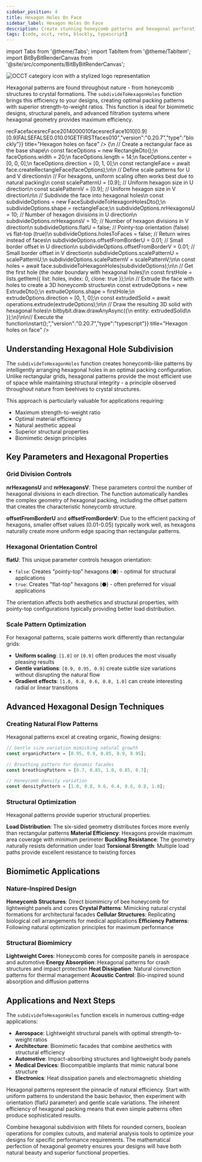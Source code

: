 ```yaml
---
sidebar_position: 4
title: Hexagon Holes On Face
sidebar_label: Hexagon Holes On Face
description: Create stunning honeycomb patterns and hexagonal perforations using BitByBit's subdivideToHexagonHoles function for architectural panels, biomimetic designs, and structural applications.
tags: [code, occt, rete, blockly, typescript]
---
```


import Tabs from '@theme/Tabs';
import TabItem from '@theme/TabItem';
import BitByBitRenderCanvas from '@site/src/components/BitByBitRenderCanvas';

<img 
  class="category-icon-small" 
  src="https://s.bitbybit.dev/assets/icons/white/occt-icon.svg" 
  alt="OCCT category icon with a stylized logo representation" 
  title="OCCT category icon" />

Hexagonal patterns are found throughout nature - from honeycomb structures to crystal formations. The `subdivideToHexagonHoles` function brings this efficiency to your designs, creating optimal packing patterns with superior strength-to-weight ratios. This function is ideal for biomimetic designs, structural panels, and advanced filtration systems where hexagonal geometry provides maximum efficiency.

<Tabs groupId="hexagon-holes-live-examples">
<TabItem value="rete" label="Rete">
    <BitByBitRenderCanvas
    requireManualStart={true}
    script={{"script":"{\"id\":\"rete-v2-json\",\"nodes\":{\"5426441c41e8f5cf\":{\"id\":\"5426441c41e8f5cf\",\"name\":\"bitbybit.occt.shapes.face.createRectangleFace\",\"customName\":\"rectangle face\",\"async\":true,\"drawable\":true,\"data\":{\"genericNodeData\":{\"hide\":true,\"oneOnOne\":false,\"flatten\":0,\"forceExecution\":false},\"width\":20,\"length\":14,\"center\":[0,0,0],\"direction\":[0,1,0]},\"inputs\":{},\"position\":[345.2983055114746,314.52503173302796]},\"6cabc11ad209ab15\":{\"id\":\"6cabc11ad209ab15\",\"name\":\"bitbybit.occt.operations.extrude\",\"customName\":\"extrude\",\"async\":true,\"drawable\":true,\"data\":{\"genericNodeData\":{\"hide\":false,\"oneOnOne\":false,\"flatten\":0,\"forceExecution\":false},\"direction\":[0,1,0]},\"inputs\":{\"shape\":{\"connections\":[{\"node\":\"1371efdcc602ecab\",\"output\":\"result\",\"data\":{}}]}},\"position\":[1526.870162325427,316.83038734970324]},\"1371efdcc602ecab\":{\"id\":\"1371efdcc602ecab\",\"name\":\"bitbybit.lists.getItem\",\"customName\":\"get item\",\"async\":false,\"drawable\":false,\"data\":{\"genericNodeData\":{\"hide\":false,\"oneOnOne\":false,\"flatten\":0,\"forceExecution\":false},\"index\":0,\"clone\":true},\"inputs\":{\"list\":{\"connections\":[{\"node\":\"81861028eefcb119\",\"output\":\"result\",\"data\":{}}]}},\"position\":[1158.6260102344884,318.1207836219716]},\"550f3b6b8b2aa505\":{\"id\":\"550f3b6b8b2aa505\",\"name\":\"bitbybit.json.parse\",\"customName\":\"parse\",\"async\":false,\"drawable\":false,\"data\":{\"genericNodeData\":{\"hide\":false,\"oneOnOne\":false,\"flatten\":0,\"forceExecution\":false},\"text\":\"[0.9]\"},\"inputs\":{},\"position\":[350.8630642517603,710.2281472271986]},\"81861028eefcb119\":{\"id\":\"81861028eefcb119\",\"name\":\"bitbybit.occt.shapes.face.subdivideToHexagonHoles\",\"customName\":\"subdivide to hexagon holes\",\"async\":true,\"drawable\":true,\"data\":{\"genericNodeData\":{\"hide\":false,\"oneOnOne\":false,\"flatten\":0,\"forceExecution\":false},\"nrHexagonsU\":10,\"nrHexagonsV\":10,\"flatU\":false,\"holesToFaces\":false,\"offsetFromBorderU\":0.01,\"offsetFromBorderV\":0.01},\"inputs\":{\"shape\":{\"connections\":[{\"node\":\"5426441c41e8f5cf\",\"output\":\"result\",\"data\":{}}]},\"scalePatternU\":{\"connections\":[{\"node\":\"550f3b6b8b2aa505\",\"output\":\"result\",\"data\":{}}]},\"scalePatternV\":{\"connections\":[{\"node\":\"550f3b6b8b2aa505\",\"output\":\"result\",\"data\":{}}]}},\"position\":[781.6836832631826,317.85078716306583]}}}","version":"0.20.7","type":"rete"}}
    title="Hexagon holes on face"
    />
</TabItem>
<TabItem value="blockly" label="Blockly">
  <BitByBitRenderCanvas
    requireManualStart={true}
    script={{"script":"<xml xmlns=\"https://developers.google.com/blockly/xml\"><variables><variable id=\"Ldvr:Za]@6t%YtYC(fZb\">recFace</variable><variable id=\"[RsUo.DvUrH~{%iBh25D]\">faces</variable></variables><block type=\"variables_set\" id=\"#1~0gby0xZk8BO,0au)F\" x=\"-166\" y=\"-194\"><field name=\"VAR\" id=\"Ldvr:Za]@6t%YtYC(fZb\">recFace</field><value name=\"VALUE\"><block type=\"bitbybit.occt.shapes.face.createRectangleFace\" id=\"!CO=J-c2+^0!Ox{z}V;5\"><value name=\"Width\"><block type=\"math_number\" id=\"Vqs!Pi/zzVA5e1*lI[[9\"><field name=\"NUM\">20</field></block></value><value name=\"Length\"><block type=\"math_number\" id=\"6knDm(2V*qrR|Mo^60Bc\"><field name=\"NUM\">14</field></block></value><value name=\"Center\"><block type=\"bitbybit.point.pointXYZ\" id=\"FyX3}}prU6rpGBLQ=WPy\"><value name=\"X\"><block type=\"math_number\" id=\"~H@ceir4M7[DA~MvLDBP\"><field name=\"NUM\">0</field></block></value><value name=\"Y\"><block type=\"math_number\" id=\"B!MlWD2h$pO%{@^:Mh(?\"><field name=\"NUM\">0</field></block></value><value name=\"Z\"><block type=\"math_number\" id=\"G@JSlI}e{wV1c}56A5m}\"><field name=\"NUM\">0</field></block></value></block></value><value name=\"Direction\"><block type=\"bitbybit.vector.vectorXYZ\" id=\"W;x/E^G1dC2[lb}o|^#P\"><value name=\"X\"><block type=\"math_number\" id=\"of+NQsRv__X;NS.4BMsA\"><field name=\"NUM\">0</field></block></value><value name=\"Y\"><block type=\"math_number\" id=\"Rp5E9W2-LsY8~hI$4T%h\"><field name=\"NUM\">1</field></block></value><value name=\"Z\"><block type=\"math_number\" id=\"jmOx3r:l+B-^4RE[[py!\"><field name=\"NUM\">0</field></block></value></block></value></block></value><next><block type=\"variables_set\" id=\"7*Dk6WG}@Y{?+KX#Wxn^\"><field name=\"VAR\" id=\"[RsUo.DvUrH~{%iBh25D]\">faces</field><value name=\"VALUE\"><block type=\"base_time_await_return\" id=\"vjom`14/B5SYKuy|@cw_\"><value name=\"Promise\"><block type=\"bitbybit.occt.shapes.face.subdivideToHexagonHoles\" id=\"dr/T6dz~Lzt~Qd_0E=km\"><value name=\"Shape\"><block type=\"variables_get\" id=\"pq-VMi[cY0$}OceV^cQq\"><field name=\"VAR\" id=\"Ldvr:Za]@6t%YtYC(fZb\">recFace</field></block></value><value name=\"NrHexagonsU\"><block type=\"math_number\" id=\"Gxk:(zAF=jKWG5Fm:Lq/\"><field name=\"NUM\">10</field></block></value><value name=\"NrHexagonsV\"><block type=\"math_number\" id=\"@~RkT9BVYLu~6^PDXP@g\"><field name=\"NUM\">10</field></block></value><value name=\"ScalePatternU\"><block type=\"bitbybit.json.parse\" id=\"{_5^AzQFL$^Ok7/3Nz6T\"><value name=\"Text\"><block type=\"text\" id=\"OVM=1TcL(/mmP,j2mSI^\"><field name=\"TEXT\">[0.9]</field></block></value></block></value><value name=\"ScalePatternV\"><block type=\"bitbybit.json.parse\" id=\"_Se=aS*hq5Jd.LqTrrj7\"><value name=\"Text\"><block type=\"text\" id=\"S.vHkTz=$=-l`=ce+w%z\"><field name=\"TEXT\">[0.9]</field></block></value></block></value><value name=\"FlatU\"><block type=\"logic_boolean\" id=\"flatUBoolean\"><field name=\"BOOL\">FALSE</field></block></value><value name=\"HolesToFaces\"><block type=\"logic_boolean\" id=\"vWy]^U.7YhT$lswl9%l;\"><field name=\"BOOL\">FALSE</field></block></value><value name=\"OffsetFromBorderU\"><block type=\"math_number\" id=\"}qpPiTh8M3GwUtRI6wA}\"><field name=\"NUM\">0.01</field></block></value><value name=\"OffsetFromBorderV\"><block type=\"math_number\" id=\"M]`=VH%S{PH4[lXspvLb\"><field name=\"NUM\">0.01</field></block></value></block></value></block></value><next><block type=\"bitbybit.draw.drawAnyAsyncNoReturn\" id=\"!!?5^fe7i-g^xtw{ATr8\"><value name=\"Entity\"><block type=\"bitbybit.occt.operations.extrude\" id=\"fty*6;3RO/+nM[xu3NNC\"><value name=\"Shape\"><block type=\"lists_getIndex\" id=\"[lg1DA5UnpQV@@d$yLRf\"><mutation statement=\"false\" at=\"false\"></mutation><field name=\"MODE\">GET</field><field name=\"WHERE\">FIRST</field><value name=\"VALUE\"><block type=\"variables_get\" id=\"HVzV,F)c[d%.wXLB8a~Q\"><field name=\"VAR\" id=\"[RsUo.DvUrH~{%iBh25D]\">faces</field></block></value></block></value><value name=\"Direction\"><block type=\"bitbybit.vector.vectorXYZ\" id=\"HP=F/oRd$JU.}YM/ia-]\"><value name=\"X\"><block type=\"math_number\" id=\"26/,~=7uu9b.%x=b)~#c\"><field name=\"NUM\">0</field></block></value><value name=\"Y\"><block type=\"math_number\" id=\"Q;w%YnF2d#eXe:G,t0Zo\"><field name=\"NUM\">1</field></block></value><value name=\"Z\"><block type=\"math_number\" id=\"o.cgs^H|o4an=xAKqO19\"><field name=\"NUM\">0</field></block></value></block></value></block></value></block></next></block></next></block></xml>","version":"0.20.7","type":"blockly"}}
    title="Hexagon holes on face"
    />
</TabItem>
<TabItem value="typescript" label="TypeScript">
<BitByBitRenderCanvas
    requireManualStart={true}
    script={{"script":"// Import required DTOs for face creation, subdivision, and extrusion\nconst { RectangleDto, FaceSubdivideToHexagonHolesDto, ExtrudeDto } = Bit.Inputs.OCCT;\n// Import type definitions for type safety\ntype TopoDSFacePointer = Bit.Inputs.OCCT.TopoDSFacePointer;\ntype TopoDSWirePointer = Bit.Inputs.OCCT.TopoDSWirePointer;\n\n// Get access to OCCT modules for face operations\nconst { face } = bitbybit.occt.shapes;\nconst { operations } = bitbybit.occt;\nconst { lists } = bitbybit;\n\n// Define the main function to create hexagon holes on a face\nconst start = async () => {\n    // Create a rectangular face as the base shape\n    const faceOptions = new RectangleDto();\n    faceOptions.width = 20;\n    faceOptions.length = 14;\n    faceOptions.center = [0, 0, 0];\n    faceOptions.direction = [0, 1, 0];\n    const rectangleFace = await face.createRectangleFace(faceOptions);\n\n    // Define scale patterns for U and V directions\n    // For hexagons, uniform scaling often works best due to natural packing\n    const scalePatternU = [0.9]; // Uniform hexagon size in U direction\n    const scalePatternV = [0.9]; // Uniform hexagon size in V direction\n\n    // Subdivide the face into hexagonal holes\n    const subdivideOptions = new FaceSubdivideToHexagonHolesDto<TopoDSFacePointer>();\n    subdivideOptions.shape = rectangleFace;\n    subdivideOptions.nrHexagonsU = 10;          // Number of hexagon divisions in U direction\n    subdivideOptions.nrHexagonsV = 10;          // Number of hexagon divisions in V direction\n    subdivideOptions.flatU = false;             // Pointy-top orientation (false) vs flat-top (true)\n    subdivideOptions.holesToFaces = false;      // Return wires instead of faces\n    subdivideOptions.offsetFromBorderU = 0.01;  // Small border offset in U direction\n    subdivideOptions.offsetFromBorderV = 0.01;  // Small border offset in V direction\n    subdivideOptions.scalePatternU = scalePatternU;\n    subdivideOptions.scalePatternV = scalePatternV;\n\n    const holes = await face.subdivideToHexagonHoles(subdivideOptions);\n\n    // Get the first hole (the outer boundary with hexagonal holes)\n    const firstHole = lists.getItem({ list: holes, index: 0, clone: true });\n\n    // Extrude the face with holes to create a 3D honeycomb structure\n    const extrudeOptions = new ExtrudeDto<TopoDSWirePointer>();\n    extrudeOptions.shape = firstHole;\n    extrudeOptions.direction = [0, 1, 0];\n    const extrudedSolid = await operations.extrude(extrudeOptions);\n\n    // Draw the resulting 3D solid with hexagonal holes\n    bitbybit.draw.drawAnyAsync({\n        entity: extrudedSolid\n    });\n}\n\n// Execute the function\nstart();","version":"0.20.7","type":"typescript"}}
    title="Hexagon holes on face"
    />
</TabItem>
</Tabs>

## Understanding Hexagonal Hole Subdivision

The `subdivideToHexagonHoles` function creates honeycomb-like patterns by intelligently arranging hexagonal holes in an optimal packing configuration. Unlike rectangular grids, hexagonal patterns provide the most efficient use of space while maintaining structural integrity - a principle observed throughout nature from beehives to crystal structures.

This approach is particularly valuable for applications requiring:
- Maximum strength-to-weight ratio
- Optimal material efficiency
- Natural aesthetic appeal
- Superior structural properties
- Biomimetic design principles

## Key Parameters and Hexagonal Properties

### Grid Division Controls

**nrHexagonsU** and **nrHexagonsV**: These parameters control the number of hexagonal divisions in each direction. The function automatically handles the complex geometry of hexagonal packing, including the offset pattern that creates the characteristic honeycomb structure.

**offsetFromBorderU** and **offsetFromBorderV**: Due to the efficient packing of hexagons, smaller offset values (0.01-0.05) typically work well, as hexagons naturally create more uniform edge spacing than rectangular patterns.

### Hexagonal Orientation Control

**flatU**: This unique parameter controls hexagon orientation:
- `false`: Creates "pointy-top" hexagons (⬢) - optimal for structural applications
- `true`: Creates "flat-top" hexagons (⬣) - often preferred for visual applications

The orientation affects both aesthetics and structural properties, with pointy-top configurations typically providing better load distribution.

### Scale Pattern Optimization

For hexagonal patterns, scale patterns work differently than rectangular grids:

- **Uniform scaling**: `[1.0]` or `[0.9]` often produces the most visually pleasing results
- **Gentle variations**: `[0.9, 0.95, 0.9]` create subtle size variations without disrupting the natural flow
- **Gradient effects**: `[1.0, 0.8, 0.6, 0.8, 1.0]` can create interesting radial or linear transitions

## Advanced Hexagonal Design Techniques

### Creating Natural Flow Patterns

Hexagonal patterns excel at creating organic, flowing designs:

```javascript
// Gentle size variation mimicking natural growth
const organicPattern = [0.95, 0.9, 0.85, 0.9, 0.95];

// Breathing pattern for dynamic facades
const breathingPattern = [0.7, 0.85, 1.0, 0.85, 0.7];

// Honeycomb density variation
const densityPattern = [1.0, 0.8, 0.6, 0.4, 0.6, 0.8, 1.0];
```

### Structural Optimization

Hexagonal patterns provide superior structural properties:

**Load Distribution**: The six-sided geometry distributes forces more evenly than rectangular patterns
**Material Efficiency**: Hexagons provide maximum area coverage with minimum perimeter
**Buckling Resistance**: The geometry naturally resists deformation under load
**Torsional Strength**: Multiple load paths provide excellent resistance to twisting forces

## Biomimetic Applications

### Nature-Inspired Design

**Honeycomb Structures**: Direct biomimicry of bee honeycomb for lightweight panels and cores
**Crystal Patterns**: Mimicking natural crystal formations for architectural facades
**Cellular Structures**: Replicating biological cell arrangements for medical applications
**Efficiency Patterns**: Following natural optimization principles for maximum performance

### Structural Biomimicry

**Lightweight Cores**: Honeycomb cores for composite panels in aerospace and automotive
**Energy Absorption**: Hexagonal patterns for crash structures and impact protection
**Heat Dissipation**: Natural convection patterns for thermal management
**Acoustic Control**: Bio-inspired sound absorption and diffusion patterns

## Applications and Next Steps

The `subdivideToHexagonHoles` function excels in numerous cutting-edge applications:

- **Aerospace**: Lightweight structural panels with optimal strength-to-weight ratios
- **Architecture**: Biomimetic facades that combine aesthetics with structural efficiency
- **Automotive**: Impact-absorbing structures and lightweight body panels
- **Medical Devices**: Biocompatible implants that mimic natural bone structure
- **Electronics**: Heat dissipation panels and electromagnetic shielding

Hexagonal patterns represent the pinnacle of natural efficiency. Start with uniform patterns to understand the basic behavior, then experiment with orientation (flatU parameter) and gentle scale variations. The inherent efficiency of hexagonal packing means that even simple patterns often produce sophisticated results.

Combine hexagonal subdivision with fillets for rounded corners, boolean operations for complex cutouts, and material analysis tools to optimize your designs for specific performance requirements. The mathematical perfection of hexagonal geometry ensures your designs will have both natural beauty and superior functional properties.
